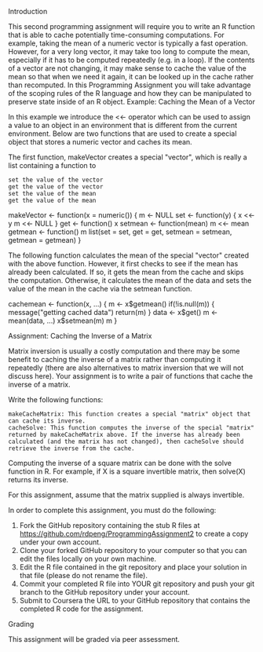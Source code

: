 
Introduction

This second programming assignment will require you to write an R function that is able to cache potentially time-consuming computations. For example, taking the mean of a numeric vector is typically a fast operation. However, for a very long vector, it may take too long to compute the mean, especially if it has to be computed repeatedly (e.g. in a loop). If the contents of a vector are not changing, it may make sense to cache the value of the mean so that when we need it again, it can be looked up in the cache rather than recomputed. In this Programming Assignment you will take advantage of the scoping rules of the R language and how they can be manipulated to preserve state inside of an R object.
Example: Caching the Mean of a Vector

In this example we introduce the <<- operator which can be used to assign a value to an object in an environment that is different from the current environment. Below are two functions that are used to create a special object that stores a numeric vector and caches its mean.

The first function, makeVector creates a special "vector", which is really a list containing a function to

    set the value of the vector
    get the value of the vector
    set the value of the mean
    get the value of the mean

makeVector <- function(x = numeric()) { 
        m <- NULL 
        set <- function(y) { 
                x <<- y 
                m <<- NULL 
        }
        get <- function() x 
        setmean <- function(mean) m <<- mean 
        getmean <- function() m 
        list(set = set, get = get, 
             setmean = setmean, 
             getmean = getmean) 
}

The following function calculates the mean of the special "vector" created with the above function. However, it first checks to see if the mean has already been calculated. If so, it gets the mean from the cache and skips the computation. Otherwise, it calculates the mean of the data and sets the value of the mean in the cache via the setmean function.

cachemean <- function(x, ...) { 
        m <- x$getmean() 
        if(!is.null(m)) { 
                message("getting cached data") 
                return(m) 
        }
        data <- x$get() 
        m <- mean(data, ...) 
        x$setmean(m) 
        m 
} 

Assignment: Caching the Inverse of a Matrix

Matrix inversion is usually a costly computation and there may be some benefit to caching the inverse of a matrix rather than computing it repeatedly (there are also alternatives to matrix inversion that we will not discuss here). Your assignment is to write a pair of functions that cache the inverse of a matrix.

Write the following functions:

    makeCacheMatrix: This function creates a special "matrix" object that can cache its inverse.
    cacheSolve: This function computes the inverse of the special "matrix" returned by makeCacheMatrix above. If the inverse has already been calculated (and the matrix has not changed), then cacheSolve should retrieve the inverse from the cache.

Computing the inverse of a square matrix can be done with the solve function in R. For example, if X is a square invertible matrix, then solve(X) returns its inverse.

For this assignment, assume that the matrix supplied is always invertible.

In order to complete this assignment, you must do the following:

  1.  Fork the GitHub repository containing the stub R files at https://github.com/rdpeng/ProgrammingAssignment2 to create a copy under your own account.
  2.  Clone your forked GitHub repository to your computer so that you can edit the files locally on your own machine.
  3.  Edit the R file contained in the git repository and place your solution in that file (please do not rename the file).
  4.  Commit your completed R file into YOUR git repository and push your git branch to the GitHub repository under your account.
  5.  Submit to Coursera the URL to your GitHub repository that contains the completed R code for the assignment.

Grading

This assignment will be graded via peer assessment.
